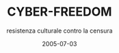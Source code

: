 ---
title: "CYBER-FREEDOM"
subtitle: "resistenza culturale contro la censura"
date: 2005-07-03
externalUrl: "https://cyberfreedom.olografix.org/"
---